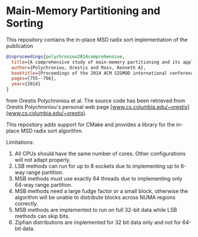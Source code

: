 # Main-Memory Partitioning and Sorting

This repository contains the in-place MSD radix sort implementation of the publication 

``` BibTeX
@inproceedings{polychroniou2014comprehensive,
  title={A comprehensive study of main-memory partitioning and its application to large-scale comparison-and radix-sort},
  author={Polychroniou, Orestis and Ross, Kenneth A},
  booktitle={Proceedings of the 2014 ACM SIGMOD international conference on Management of data},
  pages={755--766},
  year={2014}
}
```

from Orestis Polychroniou et al. The source code has been retrieved from Orestis Polychroniou's personal web page [www.cs.columbia.edu/~orestis](www.cs.columbia.edu/~orestis). 

This repository adds support for CMake and provides a library for the in-place MSD radix sort algorithm.

Limitations:

1) All CPUs should have the same number of cores.
   Other configurations will not adapt properly.
2) LSB methods can run for up to 8 sockets
   due to implementing up to 8-way range partition.
3) MSB methods must use exactly 64 threads
   due to implementing only 64-way range partition.
4) MSB methods need a large fudge factor or a small
   block, otherwise the algorithm will be unable to
   distribute blocks across NUMA regions correctly.
5) MSB methods are implemented to run on full
   32-bit data while LSB methods can skip bits.
6) Zipfian distributions are implemented for
   32 bit data only and not for 64-bit data.
